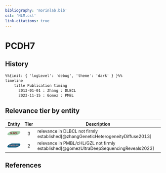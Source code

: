 ```yaml
---
bibliography: 'morinlab.bib'
csl: 'NLM.csl'
link-citations: true
---
```


# PCDH7

## History

```mermaid
%%{init: { 'logLevel': 'debug', 'theme': 'dark' } }%%
timeline
    title Publication timing
      2013-01-01 : Zhang : DLBCL
      2023-11-15 : Gomez : PMBL
```


## Relevance tier by entity

|Entity|Tier|Description|
|:------:|:----:|--------------------------------------|
|![DLBCL](images/icons/DLBCL_tier3.png)|3|relevance in DLBCL not firmly established[@zhangGeneticHeterogeneityDiffuse2013]|
|![PMBL](images/icons/PMBL_tier2.png)|2|relevance in PMBL/cHL/GZL not firmly established[@gomezUltraDeepSequencingReveals2023]|





## References



